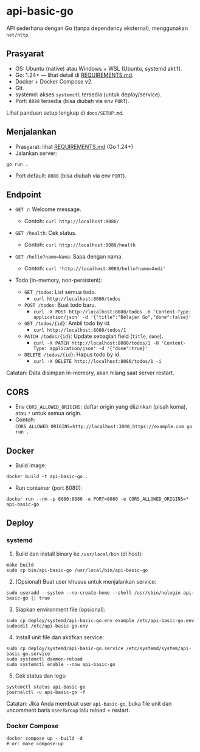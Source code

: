 # api-basic-go

API sederhana dengan Go (tanpa dependency eksternal), menggunakan `net/http`.

## Prasyarat

 - OS: Ubuntu (native) atau Windows + WSL (Ubuntu, systemd aktif).
- Go: 1.24+ — lihat detail di [REQUIREMENTS.md](REQUIREMENTS.md).
- Docker + Docker Compose v2.
- Git.
- systemd: akses `systemctl` tersedia (untuk deploy/service).
- Port: `8080` tersedia (bisa diubah via env `PORT`).

Lihat panduan setup lengkap di `docs/SETUP.md`.

## Menjalankan

- Prasyarat: lihat [REQUIREMENTS.md](REQUIREMENTS.md) (Go 1.24+)
- Jalankan server:

```
go run .
```

- Port default: `8080` (bisa diubah via env `PORT`).

## Endpoint

- `GET /`: Welcome message.
  - Contoh: `curl http://localhost:8080/`

- `GET /health`: Cek status.
  - Contoh: `curl http://localhost:8080/health`

- `GET /hello?name=Nama`: Sapa dengan nama.
  - Contoh: `curl 'http://localhost:8080/hello?name=Andi'`

- Todo (in-memory, non-persistent):
  - `GET /todos`: List semua todo.
    - `curl http://localhost:8080/todos`
  - `POST /todos`: Buat todo baru.
    - `curl -X POST http://localhost:8080/todos -H 'Content-Type: application/json' -d '{"title":"Belajar Go","done":false}'`
  - `GET /todos/{id}`: Ambil todo by id.
    - `curl http://localhost:8080/todos/1`
  - `PATCH /todos/{id}`: Update sebagian field (`title`, `done`).
    - `curl -X PATCH http://localhost:8080/todos/1 -H 'Content-Type: application/json' -d '{"done":true}'`
  - `DELETE /todos/{id}`: Hapus todo by id.
    - `curl -X DELETE http://localhost:8080/todos/1 -i`

Catatan: Data disimpan in-memory, akan hilang saat server restart.

## CORS

- Env `CORS_ALLOWED_ORIGINS`: daftar origin yang diizinkan (pisah koma), atau `*` untuk semua origin.
- Contoh: `CORS_ALLOWED_ORIGINS=http://localhost:3000,https://example.com go run .`

## Docker

- Build image:

```
docker build -t api-basic-go .
```

- Run container (port 8080):

```
docker run --rm -p 8080:8080 -e PORT=8080 -e CORS_ALLOWED_ORIGINS=* api-basic-go
```

## Deploy

### systemd

1) Build dan install binary ke `/usr/local/bin` (di host):

```
make build
sudo cp bin/api-basic-go /usr/local/bin/api-basic-go
```

2) (Opsional) Buat user khusus untuk menjalankan service:

```
sudo useradd --system --no-create-home --shell /usr/sbin/nologin api-basic-go || true
```

3) Siapkan environment file (opsional):

```
sudo cp deploy/systemd/api-basic-go.env.example /etc/api-basic-go.env
sudoedit /etc/api-basic-go.env
```

4) Install unit file dan aktifkan service:

```
sudo cp deploy/systemd/api-basic-go.service /etc/systemd/system/api-basic-go.service
sudo systemctl daemon-reload
sudo systemctl enable --now api-basic-go
```

5) Cek status dan logs:

```
systemctl status api-basic-go
journalctl -u api-basic-go -f
```

Catatan: Jika Anda membuat user `api-basic-go`, buka file unit dan uncomment baris `User`/`Group` lalu reload + restart.

### Docker Compose

```
docker compose up --build -d
# or: make compose-up
```
